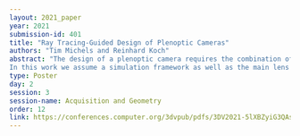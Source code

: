 ```yaml
---
layout: 2021_paper
year: 2021
submission-id: 401
title: "Ray Tracing-Guided Design of Plenoptic Cameras"
authors: "Tim Michels and Reinhard Koch"
abstract: "The design of a plenoptic camera requires the combination of two dissimilar optical systems, namely a main lens and an array of microlenses. And while the construction process of a conventional camera is mainly concerned with focusing the image onto a single plane, in the case of plenoptic cameras there can be additional requirements such as a predefined depth of field or a desired range of disparities in neighboring microlens images. Due to this complexity, the manual creation of multiple plenoptic camera setups is often a time-consuming task.
In this work we assume a simulation framework as well as the main lens data given and present a method to calculate the remaining aperture, sensor and microlens array parameters under different sets of constraints. Our ray tracing-based approach is shown to result in models outperforming their pendants generated with the commonly used paraxial approximations in terms of image quality, while still meeting the desired constraints. Both the implementation and evaluation setup including 30 plenoptic camera designs are made publicly available."
type: Poster
day: 2
session: 3
session-name: Acquisition and Geometry
order: 12
link: https://conferences.computer.org/3dvpub/pdfs/3DV2021-5lXBZyiG3QAsRBKXHIjqU8/268800b125/268800b125.pdf
---
```

